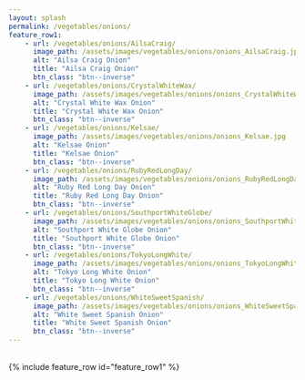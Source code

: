 ```yaml
---
layout: splash
permalink: /vegetables/onions/
feature_row1: 
    - url: /vegetables/onions/AilsaCraig/
      image_path: /assets/images/vegetables/onions/onions_AilsaCraig.jpg
      alt: "Ailsa Craig Onion"
      title: "Ailsa Craig Onion"
      btn_class: "btn--inverse"
    - url: /vegetables/onions/CrystalWhiteWax/
      image_path: /assets/images/vegetables/onions/onions_CrystalWhiteWax.jpg
      alt: "Crystal White Wax Onion"
      title: "Crystal White Wax Onion"
      btn_class: "btn--inverse"
    - url: /vegetables/onions/Kelsae/
      image_path: /assets/images/vegetables/onions/onions_Kelsae.jpg
      alt: "Kelsae Onion"
      title: "Kelsae Onion"
      btn_class: "btn--inverse"
    - url: /vegetables/onions/RubyRedLongDay/
      image_path: /assets/images/vegetables/onions/onions_RubyRedLongDay.jpg
      alt: "Ruby Red Long Day Onion"
      title: "Ruby Red Long Day Onion"
      btn_class: "btn--inverse"
    - url: /vegetables/onions/SouthportWhiteGlobe/
      image_path: /assets/images/vegetables/onions/onions_SouthportWhiteGlobe.jpg
      alt: "Southport White Globe Onion"
      title: "Southport White Globe Onion"
      btn_class: "btn--inverse"
    - url: /vegetables/onions/TokyoLongWhite/
      image_path: /assets/images/vegetables/onions/onions_TokyoLongWhite.jpg
      alt: "Tokyo Long White Onion"
      title: "Tokyo Long White Onion"
      btn_class: "btn--inverse"
    - url: /vegetables/onions/WhiteSweetSpanish/
      image_path: /assets/images/vegetables/onions/onions_WhiteSweetSpanish.jpg
      alt: "White Sweet Spanish Onion"
      title: "White Sweet Spanish Onion"
      btn_class: "btn--inverse" 
---
```

<br/>
{% include feature_row id="feature_row1" %}